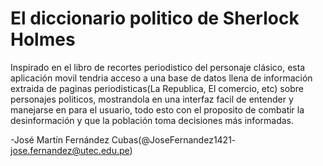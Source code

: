 # El diccionario politico de Sherlock Holmes

Inspirado en el libro de recortes periodistico del personaje clásico,  esta aplicación movil tendria acceso a una base de datos llena de información extraida de paginas periodisticas(La Republica, El comercio, etc) sobre personajes politicos, mostrandola en una interfaz facil de entender y manejarse en para el usuario, todo esto con el proposito de combatir la desinformación y que la población toma decisiones más informadas.

-José Martín Fernández Cubas(@JoseFernandez1421- jose.fernandez@utec.edu.pe)
